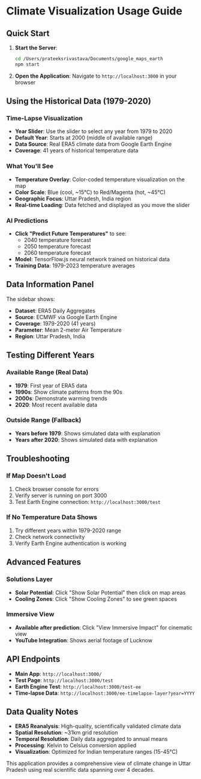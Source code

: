 # Climate Visualization Usage Guide

## Quick Start

1. **Start the Server**:
   ```bash
   cd /Users/prateeksrivastava/Documents/google_maps_earth
   npm start
   ```

2. **Open the Application**:
   Navigate to `http://localhost:3000` in your browser

## Using the Historical Data (1979-2020)

### Time-Lapse Visualization
- **Year Slider**: Use the slider to select any year from 1979 to 2020
- **Default Year**: Starts at 2000 (middle of available range)
- **Data Source**: Real ERA5 climate data from Google Earth Engine
- **Coverage**: 41 years of historical temperature data

### What You'll See
- **Temperature Overlay**: Color-coded temperature visualization on the map
- **Color Scale**: Blue (cool, ~15°C) to Red/Magenta (hot, ~45°C)
- **Geographic Focus**: Uttar Pradesh, India region
- **Real-time Loading**: Data fetched and displayed as you move the slider

### AI Predictions
- **Click "Predict Future Temperatures"** to see:
  - 2040 temperature forecast
  - 2050 temperature forecast  
  - 2060 temperature forecast
- **Model**: TensorFlow.js neural network trained on historical data
- **Training Data**: 1979-2023 temperature averages

## Data Information Panel

The sidebar shows:
- **Dataset**: ERA5 Daily Aggregates
- **Source**: ECMWF via Google Earth Engine
- **Coverage**: 1979-2020 (41 years)
- **Parameter**: Mean 2-meter Air Temperature
- **Region**: Uttar Pradesh, India

## Testing Different Years

### Available Range (Real Data)
- **1979**: First year of ERA5 data
- **1990s**: Show climate patterns from the 90s
- **2000s**: Demonstrate warming trends
- **2020**: Most recent available data

### Outside Range (Fallback)
- **Years before 1979**: Shows simulated data with explanation
- **Years after 2020**: Shows simulated data with explanation

## Troubleshooting

### If Map Doesn't Load
1. Check browser console for errors
2. Verify server is running on port 3000
3. Test Earth Engine connection: `http://localhost:3000/test`

### If No Temperature Data Shows
1. Try different years within 1979-2020 range
2. Check network connectivity
3. Verify Earth Engine authentication is working

## Advanced Features

### Solutions Layer
- **Solar Potential**: Click "Show Solar Potential" then click on map areas
- **Cooling Zones**: Click "Show Cooling Zones" to see green spaces

### Immersive View
- **Available after prediction**: Click "View Immersive Impact" for cinematic view
- **YouTube Integration**: Shows aerial footage of Lucknow

## API Endpoints

- **Main App**: `http://localhost:3000/`
- **Test Page**: `http://localhost:3000/test`
- **Earth Engine Test**: `http://localhost:3000/test-ee`
- **Time-lapse Data**: `http://localhost:3000/ee-timelapse-layer?year=YYYY`

## Data Quality Notes

- **ERA5 Reanalysis**: High-quality, scientifically validated climate data
- **Spatial Resolution**: ~31km grid resolution
- **Temporal Resolution**: Daily data aggregated to annual means
- **Processing**: Kelvin to Celsius conversion applied
- **Visualization**: Optimized for Indian temperature ranges (15-45°C)

This application provides a comprehensive view of climate change in Uttar Pradesh using real scientific data spanning over 4 decades.